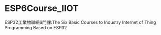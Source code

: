 # ESP6Course_IIOT
 ESP32工業物聯網6門課:The Six Basic Courses to Industry Internet of Thing Programming Based on ESP32
